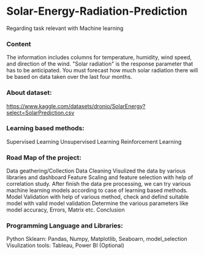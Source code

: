 # Solar-Energy-Radiation-Prediction
Regarding task relevant with Machine learning 


### Content
The information includes columns for temperature, humidity, wind speed, and direction of the wind. "Solar radiation" is the response parameter that has to be anticipated. You must forecast how much solar radiation there will be based on data taken over the last four months.


### About dataset:
https://www.kaggle.com/datasets/dronio/SolarEnergy?select=SolarPrediction.csv

### Learning based methods:
Supervised Learning
Unsupervised Learning
Reinforcement Learning

### Road Map of the project:
Data geathering/Collection
Data Cleaning 
Visulized the data by various libraries and dashboard
Feature Scaling and feature selection with help of correlation study.
After finish the data pre processing, we can try various machine learning models according to case of learning based methods.
Model Validation with help of various method, check and defind suitable model with valid model validation
Determine the various parameters like model accuracy, Errors, Matrix etc.
Conclusion

### Programming Language and Libraries:
Python
Sklearn: Pandas, Numpy, Matplotlib, Seaboarn, model_selection
Visulization tools: Tableau, Power BI (Optional)
